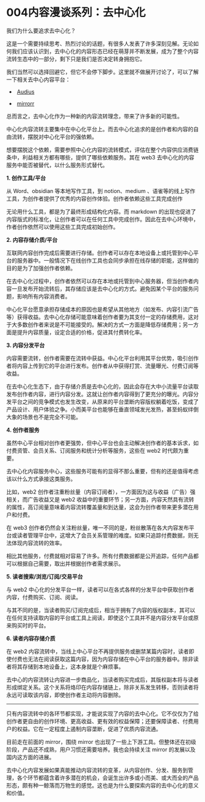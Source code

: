 # 004内容漫谈系列：去中心化
我们为什么要追求去中心化？

这是一个需要持续思考、热烈讨论的话题，有很多人发表了许多深刻见解。无论如何我们应该认识到，去中心化的内容形态已经在萌芽并不断发展，成为了整个内容流转生态中的一部分，剩下只是我们是否决定转身拥抱它。

我们当然可以选择回避它，但它不会停下脚步。这里就不做展开讨论了，可以了解一下相关去中心内容平台：

-    [Audius](https://audius.co/)
    
-    [mirrorr](https://mirrorr.xyz/)
    

总而言之，去中心化作为一种新的内容流转理念，带来了许多新的可能性。

中心化内容流转主要集中在中心化平台上。而去中心化追求的是创作者和内容的自由流转，摆脱对中心化平台的强依赖。

想要摆脱这个依赖，需要参照中心化内容的流转模式，评估在整个内容供应消费链条中，利益相关方都有哪些，提供了哪些依赖服务。其在 web3 去中心化的内容服务中能否被替代，以什么服务形式替代。

  

**1. 创作工具/平台**

从 Word、obsidian 等本地写作工具，到 notion、medium 、语雀等的线上写作工具，为创作者提供了优秀的内容创作体验。创作者依赖这些工具完成创作

无论用什么工具，都是为了最终形成结构化内容。而 markdown 的出现也促进了内容版式的标准化，让创作者可以在任何工具中完成创作。因此在去中心环境中，作者创作依然可以使用这些工具完成初始创作。

  

**2. 内容存储介质/平台**

互联网内容创作完成后需要进行存储。创作者可以存在本地设备上或托管到中心平台的服务器中。一般情况下在线创作工具也会同步承担在线存储的职能，这样做的目的是为了加强创作者依赖。

在去中心化过程中，创作者依然可以存在本地或托管到中心服务器，但当创作者内容一旦发布开始流转后，其存储应该是去中心化的方式。避免因某个平台的服务问题，影响所有内容消费者。

中心化平台愿意承担存储成本的原因也是希望从其他地方（如发布、内容引流广告等）获得收益。去中心化存储可能意味着创作者要为其支付一定的存储费用，这对于大多数创作者来说是不可能接受的。解决的方式一方面是降低存储费用；另一方面是提升内容质量，设定合适的价格，促进其付费转化率。

  

**3. 内容分发平台**

内容需要流转，创作者需要在流转中获益。中心化平台利用其平台优势，吸引创作者将内容上传到它的平台进行发布。创作者从中获得打赏、流量曝光、付费订阅等收益。

在去中心化生态下，由于存储介质是去中心化的，因此会存在大中小流量平台读取发布创作者内容，进行内容分发。这就让创作者内容得到了更充分的曝光。内容分发平台之间的竞争模式也发生改变，从原来的平台垄断内容版权躺着吃饭，变成了产品设计、用户体验之争。小而美平台也能够在垂直领域发光发热，甚至蚂蚁绊倒大象的场景也不是完全不可能。

  

**4. 创作者服务**

虽然中心平台相对创作者更强势，但中心平台也会主动解决创作者的基本诉求，如付费资管、会员关系、订阅服务和统计分析等服务，这些在 web2 时代颇为重要。

去中心化内容服务中心，这些服务可能有的显得不那么重要，但有的还是值得考虑该以什么方式承接这类服务。

比如，web2 创作者注重粉丝量（内容订阅者），一方面因为这与收益（广告）强相关，而广告收益又是 web2 收益中的重要环节；另一方面，内容天然具有流转的属性，高订阅量意味着内容流转覆盖量和到达量，这会为创作者带来更多潜在用户和付费。

在 web3 创作者仍然会关注粉丝量，唯一不同的是，粉丝散落在各大内容发布平台或读者管理平台中，这增大了会员关系管理的难度。如果只追踪付费数据，则无法体现内容流转的效率。

相比其他服务，付费就相对容易了许多。所有付费数据都是公开追踪，任何产品都可以根据自己需要，取出并根据创作者需求展示。

  

**5. 读者搜索/浏览/订阅/交易平台**

与 web2 中心化的分发平台一样，读者可以在各式各样的分发平台中获取创作者内容，付费购买、订阅、阅读。

与其不同的是，当读者购买/订阅完成后，相当于拥有了内容的版权副本，其可以在任何支持读取内容的平台或工具上阅读，即使这个工具并不是内容分发平台或原来购买时的平台。

  

**6. 读者内容存储介质**

在 web2 内容流转中，当线上中心平台不再提供服务或删禁某篇内容时，读者即使付费也无法在阅读获取这篇内容，因为内容存储在中心平台的服务器中。除非读者将其存储到本地设备上，这本身就是个麻烦事。

去中心的内容流转让内容进一步商品化，当读者购买完成后，其版权副本将与读者形成绑定关系。这个关系将烙印在内容存储链上，除非关系发生转移，否则读者将永远可读取该内容，即使创作者主动将内容删除。

  

---

  

只有内容流转中的各环节都实现，才能说实现了内容的去中心化。它不仅仅为了给创作者更自由的创作环境、更高收益、更有效的权益保障；还要保障读者、付费用户的权益。它在一定程度上遏制内容垄断，促进了优质内容流通。

目前走在前面的 mirror，围绕 mirror 也出现了一些上下游工具。但整体还在初级阶段，产品还不成熟，用户习惯还需要培养。我也会持续关注 mirror 的发展以及国内这方面的进展。

去中心化内容发展如果真能推动内容流转的变革，从内容创作、分发、服务到管理，各个环节都蕴含着许多潜在的机会，会诞生出许多或小而美、或大而全的产品形态，颇有种一鲸落而万物生的感觉。这也是为什么要探索内容的去中心化的意义和价值。